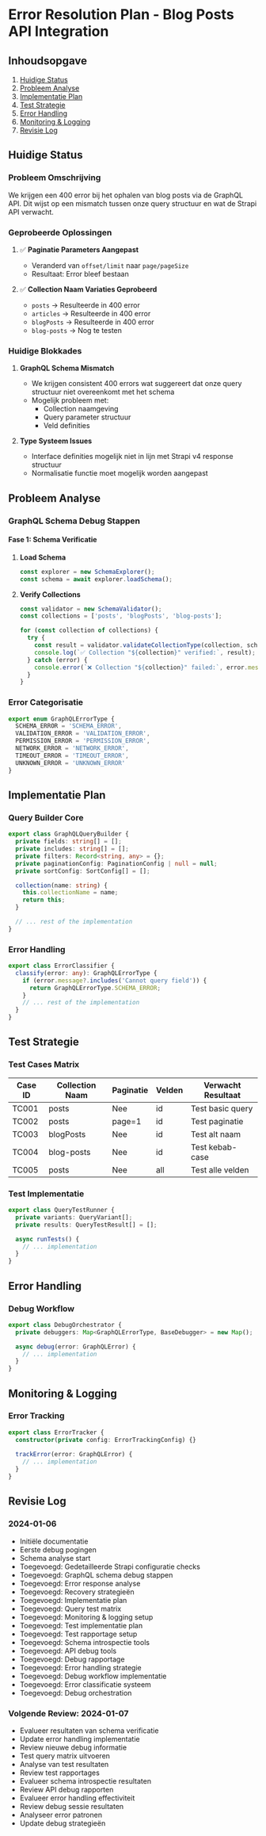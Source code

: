 # Error Resolution Plan - Blog Posts API Integration

## Inhoudsopgave
1. [Huidige Status](#huidige-status)
2. [Probleem Analyse](#probleem-analyse)
3. [Implementatie Plan](#implementatie-plan)
4. [Test Strategie](#test-strategie)
5. [Error Handling](#error-handling)
6. [Monitoring & Logging](#monitoring--logging)
7. [Revisie Log](#revisie-log)

## Huidige Status

### Probleem Omschrijving
We krijgen een 400 error bij het ophalen van blog posts via de GraphQL API. Dit wijst op een mismatch tussen onze query structuur en wat de Strapi API verwacht.

### Geprobeerde Oplossingen

1. ✅ **Paginatie Parameters Aangepast**
   - Veranderd van `offset/limit` naar `page/pageSize`
   - Resultaat: Error bleef bestaan

2. ✅ **Collection Naam Variaties Geprobeerd**
   - `posts` → Resulteerde in 400 error
   - `articles` → Resulteerde in 400 error
   - `blogPosts` → Resulteerde in 400 error
   - `blog-posts` → Nog te testen

### Huidige Blokkades

1. **GraphQL Schema Mismatch**
   - We krijgen consistent 400 errors wat suggereert dat onze query structuur niet overeenkomt met het schema
   - Mogelijk probleem met:
     * Collection naamgeving
     * Query parameter structuur
     * Veld definities

2. **Type Systeem Issues**
   - Interface definities mogelijk niet in lijn met Strapi v4 response structuur
   - Normalisatie functie moet mogelijk worden aangepast

## Probleem Analyse

### GraphQL Schema Debug Stappen

#### Fase 1: Schema Verificatie
1. **Load Schema**
   ```typescript
   const explorer = new SchemaExplorer();
   const schema = await explorer.loadSchema();
   ```

2. **Verify Collections**
   ```typescript
   const validator = new SchemaValidator();
   const collections = ['posts', 'blogPosts', 'blog-posts'];
   
   for (const collection of collections) {
     try {
       const result = validator.validateCollectionType(collection, schema);
       console.log(`✅ Collection "${collection}" verified:`, result);
     } catch (error) {
       console.error(`❌ Collection "${collection}" failed:`, error.message);
     }
   }
   ```

### Error Categorisatie

```typescript
export enum GraphQLErrorType {
  SCHEMA_ERROR = 'SCHEMA_ERROR',
  VALIDATION_ERROR = 'VALIDATION_ERROR',
  PERMISSION_ERROR = 'PERMISSION_ERROR',
  NETWORK_ERROR = 'NETWORK_ERROR',
  TIMEOUT_ERROR = 'TIMEOUT_ERROR',
  UNKNOWN_ERROR = 'UNKNOWN_ERROR'
}
```

## Implementatie Plan

### Query Builder Core

```typescript
export class GraphQLQueryBuilder {
  private fields: string[] = [];
  private includes: string[] = [];
  private filters: Record<string, any> = {};
  private paginationConfig: PaginationConfig | null = null;
  private sortConfig: SortConfig[] = [];

  collection(name: string) {
    this.collectionName = name;
    return this;
  }

  // ... rest of the implementation
}
```

### Error Handling

```typescript
export class ErrorClassifier {
  classify(error: any): GraphQLErrorType {
    if (error.message?.includes('Cannot query field')) {
      return GraphQLErrorType.SCHEMA_ERROR;
    }
    // ... rest of the implementation
  }
}
```

## Test Strategie

### Test Cases Matrix

| Case ID | Collection Naam | Paginatie | Velden | Verwacht Resultaat |
|---------|----------------|-----------|---------|-------------------|
| TC001   | posts          | Nee       | id      | Test basic query  |
| TC002   | posts          | page=1    | id      | Test paginatie    |
| TC003   | blogPosts      | Nee       | id      | Test alt naam     |
| TC004   | blog-posts     | Nee       | id      | Test kebab-case   |
| TC005   | posts          | Nee       | all     | Test alle velden  |

### Test Implementatie

```typescript
export class QueryTestRunner {
  private variants: QueryVariant[];
  private results: QueryTestResult[] = [];

  async runTests() {
    // ... implementation
  }
}
```

## Error Handling

### Debug Workflow

```typescript
export class DebugOrchestrator {
  private debuggers: Map<GraphQLErrorType, BaseDebugger> = new Map();

  async debug(error: GraphQLError) {
    // ... implementation
  }
}
```

## Monitoring & Logging

### Error Tracking

```typescript
export class ErrorTracker {
  constructor(private config: ErrorTrackingConfig) {}
  
  trackError(error: GraphQLError) {
    // ... implementation
  }
}
```

## Revisie Log

### 2024-01-06
- Initiële documentatie
- Eerste debug pogingen
- Schema analyse start
- Toegevoegd: Gedetailleerde Strapi configuratie checks
- Toegevoegd: GraphQL schema debug stappen
- Toegevoegd: Error response analyse
- Toegevoegd: Recovery strategieën
- Toegevoegd: Implementatie plan
- Toegevoegd: Query test matrix
- Toegevoegd: Monitoring & logging setup
- Toegevoegd: Test implementatie plan
- Toegevoegd: Test rapportage setup
- Toegevoegd: Schema introspectie tools
- Toegevoegd: API debug tools
- Toegevoegd: Debug rapportage
- Toegevoegd: Error handling strategie
- Toegevoegd: Debug workflow implementatie
- Toegevoegd: Error classificatie systeem
- Toegevoegd: Debug orchestration

### Volgende Review: 2024-01-07
- Evalueer resultaten van schema verificatie
- Update error handling implementatie
- Review nieuwe debug informatie
- Test query matrix uitvoeren
- Analyse van test resultaten
- Review test rapportages
- Evalueer schema introspectie resultaten
- Review API debug rapporten
- Evalueer error handling effectiviteit
- Review debug sessie resultaten
- Analyseer error patronen
- Update debug strategieën
